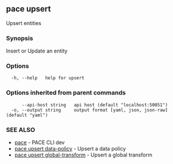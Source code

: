 ## pace upsert

Upsert entities

### Synopsis

Insert or Update an entity

### Options

```
  -h, --help   help for upsert
```

### Options inherited from parent commands

```
      --api-host string   api host (default "localhost:50051")
  -o, --output string     output format [yaml, json, json-raw] (default "yaml")
```

### SEE ALSO

* [pace](pace.md)	 - PACE CLI dev
* [pace upsert data-policy](pace_upsert_data-policy.md)	 - Upsert a data policy
* [pace upsert global-transform](pace_upsert_global-transform.md)	 - Upsert a global transform

